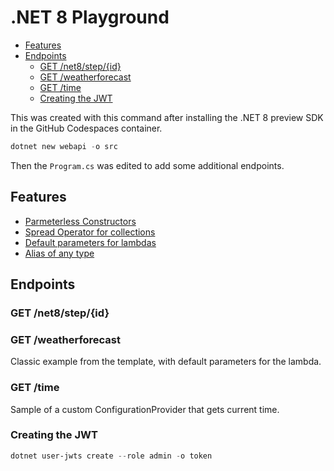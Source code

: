 # .NET 8 Playground <!-- omit in toc -->

- [Features](#features)
- [Endpoints](#endpoints)
  - [GET /net8/step/{id}](#get-net8stepid)
  - [GET /weatherforecast](#get-weatherforecast)
  - [GET /time](#get-time)
  - [Creating the JWT](#creating-the-jwt)

This was created with this command after installing the .NET 8 preview SDK in the GitHub Codespaces container.

```powershell
dotnet new webapi -o src
```

Then the `Program.cs` was edited to add some additional endpoints.

## Features

- [Parmeterless Constructors](https://learn.microsoft.com/en-us/dotnet/csharp/programming-guide/classes-and-structs/instance-constructors#primary-constructors)
- [Spread Operator for collections](https://learn.microsoft.com/en-us/dotnet/csharp/whats-new/csharp-12#collection-expressions)
- [Default parameters for lambdas](https://learn.microsoft.com/en-us/dotnet/csharp/language-reference/operators/lambda-expressions#input-parameters-of-a-lambda-expression)
- [Alias of any type](https://learn.microsoft.com/en-us/dotnet/csharp/language-reference/proposals/csharp-12.0/using-alias-types)


## Endpoints

### GET /net8/step/{id}

### GET /weatherforecast

Classic example from the template, with default parameters for the lambda.

### GET /time

Sample of a custom ConfigurationProvider that gets current time.

### Creating the JWT

```powershell
dotnet user-jwts create --role admin -o token
```
